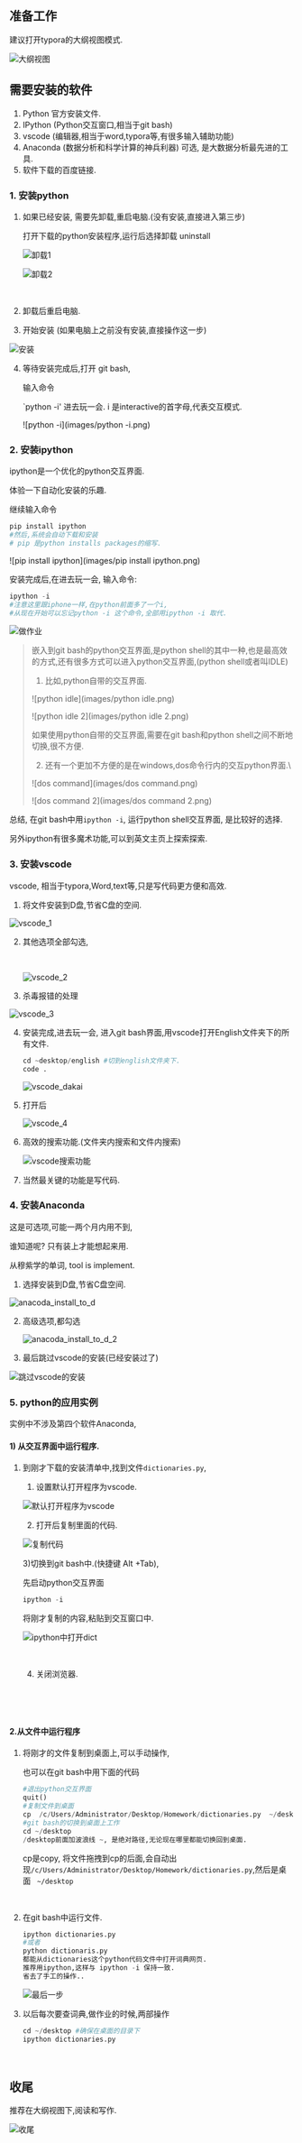 ## 准备工作

建议打开typora的大纲视图模式.

![大纲视图](images/大纲视图.png)

## 需要安装的软件

1. Python 官方安装文件.
2. IPython (Python交互窗口,相当于git bash)
3. vscode (编辑器,相当于word,typora等,有很多输入辅助功能)
4. Anaconda (数据分析和科学计算的神兵利器) 可选, 是大数据分析最先进的工具.
5. 软件下载的百度链接.


### 1. 安装python

1. 如果已经安装, 需要先卸载,重启电脑.(没有安装,直接进入第三步)

   打开下载的python安装程序,运行后选择卸载 uninstall

   ![卸载1](images/卸载1.png)

   ![卸载2](images/卸载2.png)

   ​

2. 卸载后重启电脑.

3. 开始安装 (如果电脑上之前没有安装,直接操作这一步)

![安装](images/安装.png)

4. 等待安装完成后,打开 git bash,

   输入命令 

   `python -i' 进去玩一会.  i 是interactive的首字母,代表交互模式.

   ![python -i](images/python -i.png)



### 2. 安装ipython

ipython是一个优化的python交互界面.

体验一下自动化安装的乐趣.

继续输入命令

```python
pip install ipython
#然后,系统会自动下载和安装
# pip 是python installs packages的缩写.
```

![pip install ipython](images/pip install ipython.png)



安装完成后,在进去玩一会,
输入命令:

```python
ipython -i
#注意这里跟iphone一样,在python前面多了一个i,
#从现在开始可以忘记python -i 这个命令,全部用ipython -i 取代.
```

![做作业](images/做作业.png)



> 嵌入到git bash的python交互界面,是python shell的其中一种,也是最高效的方式,还有很多方式可以进入python交互界面,(python shell或者叫IDLE)
>
> 1) 比如,python自带的交互界面.
>
> ![python idle](images/python idle.png)
>
> ![python idle 2](images/python idle 2.png)
>
> 如果使用python自带的交互界面,需要在git bash和python shell之间不断地切换,很不方便.
>
> 
>
> 2) 还有一个更加不方便的是在windows,dos命令行内的交互python界面.\
>
> ![dos command](images/dos command.png)
>
> ![dos command 2](images/dos command 2.png)



总结, 在git bash中用`ipython -i`, 运行python shell交互界面, 是比较好的选择.

另外ipython有很多魔术功能,可以到英文主页上探索探索.

### 3. 安装vscode

vscode, 相当于typora,Word,text等,只是写代码更方便和高效.

1. 将文件安装到D盘,节省C盘的空间.

![vscode_1](images/vscode_1.png)

2. 其他选项全部勾选,

   ​

   ![vscode_2](images/vscode_2.png)

3. 杀毒报错的处理

![vscode_3](images/vscode_3.png)



4. 安装完成,进去玩一会, 进入git bash界面,用vscode打开English文件夹下的所有文件.

   ```python
   cd ~desktop/english #切到english文件夹下.
   code .
   ```

   ![vscode_dakai](images/vscode_dakai.png)

5. 打开后

   ![vscode_4](images/vscode_4.png)

6. 高效的搜索功能.(文件夹内搜索和文件内搜索)

   ![vscode搜索功能](images/vscode搜索功能.png)

7. 当然最关键的功能是写代码.



### 4. 安装Anaconda

这是可选项,可能一两个月内用不到,

谁知道呢? 只有装上才能想起来用.

从穆紫学的单词, tool is implement.

1. 选择安装到D盘,节省C盘空间.

![anacoda_install_to_d](images/anacoda_install_to_d.png)



2. 高级选项,都勾选

   ![anacoda_install_to_d_2](images/anacoda_install_3.png)

3. 最后跳过vscode的安装(已经安装过了)

![跳过vscode的安装](images/跳过vscode的安装.png)



### 5. python的应用实例

实例中不涉及第四个软件Anaconda, 

#### 1) 从交互界面中运行程序.

1. 到刚才下载的安装清单中,找到文件`dictionaries.py`, 

   1) 设置默认打开程序为vscode.

   ![默认打开程序为vscode](images/默认打开程序为vscode.png)

   2) 打开后复制里面的代码.

   ![复制代码](images/复制代码.png)

   3)切换到git bash中.(快捷键 Alt +Tab),

   先启动python交互界面

   ```python
   ipython -i
   ```

   将刚才复制的内容,粘贴到交互窗口中.

   ![ipython中打开dict](images/ipython中打开dict.png)

   ​

   4. 关闭浏览器.

      ​

   ​


#### 2.从文件中运行程序

1. 将刚才的文件复制到桌面上,可以手动操作,

   也可以在git bash中用下面的代码

   ```python
   #退出python交互界面
   quit()
   #复制文件到桌面
   cp  /c/Users/Administrator/Desktop/Homework/dictionaries.py  ~/desktop
   #git bash的切换到桌面上工作
   cd ~/desktop
   /desktop前面加波浪线 ~, 是绝对路径,无论现在哪里都能切换回到桌面.
   ```

   cp是copy, 将文件拖拽到cp的后面,会自动出现`/c/Users/Administrator/Desktop/Homework/dictionaries.py`,然后是桌面 ` ~/desktop`

   ​

2. 在git bash中运行文件.

   ```python
   ipython dictionaries.py
   #或者
   python dictionaris.py
   都能从dictionaries这个python代码文件中打开词典网页.
   推荐用ipython,这样与 ipython -i 保持一致.
   省去了手工的操作..
   ```

   ![最后一步](images/最后一步.png)

3. 以后每次要查词典,做作业的时候,两部操作

   ```python
   cd ~/desktop #确保在桌面的目录下
   ipython dictionaries.py
   ```

   ​

## 收尾

推荐在大纲视图下,阅读和写作.

![收尾](images/收尾.png)